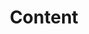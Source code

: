 ---
title: Content

content:
    items: '@self.children'
    order:
        dir: desc
        by: date
    limit: 5
	pagination: true
pagination: true
---